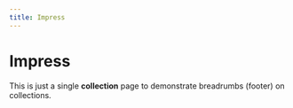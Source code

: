 ```yaml
---
title: Impress
---
```

# Impress
This is just a single **collection** page to demonstrate breadrumbs (footer) on collections.  
